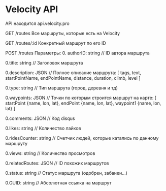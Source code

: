 # Velocity API

API находится api.velocity.pro

GET /routes
Все маршруты, которые есть на Velocity 

GET /routes/:id 
Конкретный маршрут по его ID

POST /routes 
Параметры: 
  0. authorID: string
  // ID автора маршрута
  
  0.title: string
  // Заголовок маршрута
  
  0.description: JSON
  // Полное описание маршрута: [ tags, text, startPointName, endPointName, distance, duration, climb, level ]
  
  0.type: string
  // Тип маршрута (город, деревня и тд)
  
  0.waypoints: JSON
  // Точки по которым строится маршрут на карте: [ startPoint {name, lon, lat}, endPoint {name, lon, lat}, waypoint1 {name, lon, lat} ]
  
  0.comments: JSON
  // Код disqus
  
  0.likes: string
  // Количество лайков
  
  0.ridesCounter: string
  // Счетчик людей, которые катались по данному маршруту
  
  0.views: string
  // Количество просмотров
  
  0.relatedRoutes: JSON
  // ID похожих маршрутов
  
  0.status: string
  // Статус маршрута (одобрен, забанен...)
  
  0.GUID: string
  // Абсолютная ссылка на маршрут

